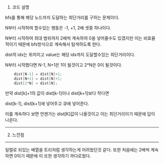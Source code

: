 <meta name='type' content ='bfs'>
<meta name='BOJ' content='BOJ13549'>
<meta name='difficulty' content='gold5'>
<meta name='url' content='https://www.acmicpc.net/problem/13649'>
<meat name='date' cotent='2021-06-28'>

1. 코드 설명

bfs를 통해 해당 노드까지 도달하는 최단거리를 구하는 문제이다.

N부터 시작하여 할수있는 행동은 -1, +1, 2배 셋중 하나이다.

N부터 시작하여 최대 범위까지 2배씩 계속하여 0을 넣어줄수도 있겠지만 이는 비효율적이기 때문에 bfs방식으로 계속해서 탐색하도록 한다.

dist의 idx는 위치이고 value는 해당 idx까지 도달할수있는 최단거리이다.

N부터 시작했다면 N-1, N+1은 1이 될것이고 2*N은 0이 될것이다.

```cpp
    dist[N-1] = dist[N]+1;
    dist[N+1] = dist[N]+1;
    dist[2*N] = dist[N];
```

만약 dist[k]+1의 값이 dist[k-1]이나 dist[k+1]보다 작다면

dist[k-1], dist[k+1]에 넣어주고 큐에 넣어준다.

이를 계속하다 보면 언젠가는 dist[K]값이 나올것이고 이는 최단거리이기 때문에 답이나온다.

<hr>

2. 느낀점

<hr>

일렬로 되있는 배열을 트리처럼 생각하는게 어려웠던것 같다. 또한 처음에는 2배씩 계속하면 0이기 때문에 이 또한 생각하기 까다로웠다.